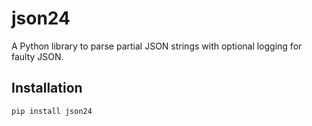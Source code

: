 # json24

A Python library to parse partial JSON strings with optional logging for faulty JSON.

## Installation

```sh
pip install json24
